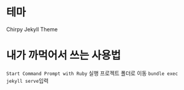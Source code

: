 # 테마
Chirpy Jekyll Theme
# 내가 까먹어서 쓰는 사용법
`Start Command Prompt with Ruby` 실행
프로젝트 폴더로 이동
```bundle exec jekyll serve```입력
